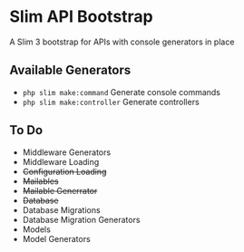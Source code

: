 # Slim API Bootstrap

A Slim 3 bootstrap for APIs with console generators in place

## Available Generators

- `php slim make:command` Generate console commands
- `php slim make:controller` Generate controllers

## To Do

- Middleware Generators
- Middleware Loading
- ~~Configuration Loading~~
- ~~Mailables~~
- ~~Mailable Generrator~~
- ~~Database~~
- Database Migrations
- Database Migration Generators
- Models
- Model Generators
